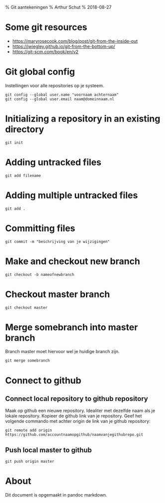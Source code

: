 % Git aantekeningen
% Arthur Schut
% 2018-08-27

# Some git resources
- https://maryrosecook.com/blog/post/git-from-the-inside-out
- https://jwiegley.github.io/git-from-the-bottom-up/
- https://git-scm.com/book/en/v2

# Git global config
Instellingen voor alle repositories op je systeem.

~~~~ {#git1 .bash .numberLines}
git config --global user.name "voornaam achternaam"
git config --global user.email naam@domeinnaam.nl
~~~~~~~~~~~~~~~~~~~~~~~~~~~~~~

# Initializing a repository in an existing directory

~~~~ {#git2 .bash .numberLines}
git init
~~~~~~~~~~~~~~~~~~~~~~~~~~~~~~

# Adding untracked files
~~~~ {#git3 .bash .numberLines}
git add filename
~~~~~~~~~~~~~~~~~~~~~~~~~~~~~~

# Adding multiple untracked files
~~~~ {#git4 .bash .numberLines}
git add .
~~~~~~~~~~~~~~~~~~~~~~~~~~~~~~

# Committing files
~~~~ {#git5 .bash .numberLines}
git commit -m "beschrijving van je wijzigingen"
~~~~~~~~~~~~~~~~~~~~~~~~~~~~~~

# Make and checkout new branch
~~~~ {#git6 .bash .numberLines}
git checkout -b nameofnewbranch
~~~~~~~~~~~~~~~~~~~~~~~~~~~~~~

# Checkout master branch
~~~~ {#git7 .bash .numberLines}
git checkout master
~~~~~~~~~~~~~~~~~~~~~~~~~~~~~~

# Merge somebranch into master branch
Branch master moet hiervoor wel je huidige branch zijn.

~~~~ {#git8 .bash .numberLines}
git merge somebranch
~~~~~~~~~~~~~~~~~~~~~~~~~~~~~~

# Connect to github
## Connect local repository to github repository
Maak op github een nieuwe repository. Idealiter met dezelfde naam als je lokale
repository. Kopieer de github link van je repository. Geef het volgende
commando met achter origin de link van je github repository:

~~~~ {#git9 .bash .numberLines}
git remote add origin https://github.com/accountnaamopgithub/naamvanjegithubrepo.git
~~~~~~~~~~~~~~~~~~~~~~~~~~~~~~

## Push local master to github
~~~~ {#git10 .bash .numberLines}
git push origin master
~~~~~~~~~~~~~~~~~~~~~~~~~~~~~~

# About
Dit document is opgemaakt in pandoc markdown.
